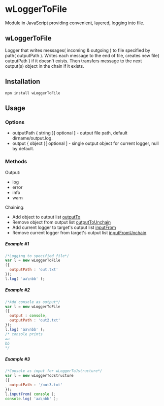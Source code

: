 # wLoggerToFile
Module in JavaScript providing convenient, layered, logging into file.

## wLoggerToFile
Logger that writes messages( incoming & outgoing ) to file specified by path( outputPath ).
Writes each message to the end of file, creates new file( outputPath ) if it doesn't exists.
Then transfers message to the next output(s) object in the chain if it exists.

## Installation
```terminal
npm install wLoggerToFile
```
## Usage
### Options
* outputPath { string }[ optional ] - output file path, default dirname/output.log.
* output { object }[ optional ] - single output object for current logger, null by default.

### Methods
Output:
* log
* error
* info
* warn

Chaining:
*  Add object to output list [outputTo](https://rawgit.com/Wandalen/wLogger/master/doc/reference/wPrinterBase.html#.outputTo)
*  Remove object from output list [outputToUnchain](https://rawgit.com/Wandalen/wLogger/master/doc/reference/wPrinterBase.html#.outputToUnchain)
*  Add current logger to target's output list [inputFrom](https://rawgit.com/Wandalen/wLogger/master/doc/reference/wPrinterBase.html#.inputFrom)
*  Remove current logger from target's output list [inputFromUnchain](https://rawgit.com/Wandalen/wLogger/master/doc/reference/wPrinterBase.html#.inputFromUnchain)

##### Example #1
```javascript
/*Logging to specified file*/
var l = new wLoggerToFile
({
  outputPath : 'out.txt'
});
l.log( 'aa\nbb' );
```
##### Example #2
```javascript
/*Add console as output*/
var l = new wLoggerToFile
({
  output : console,
  outputPath : 'out2.txt'
});
l.log( 'aa\nbb' );
/* console prints
aa
bb
*/
```
##### Example #3
```javascript
/*Console as input for wLoggerToJstructure*/
var l = new wLoggerToJstructure
({
  outputPath : '/out3.txt'
});
l.inputFrom( console );
console.log( 'aa\nbb' );
```
